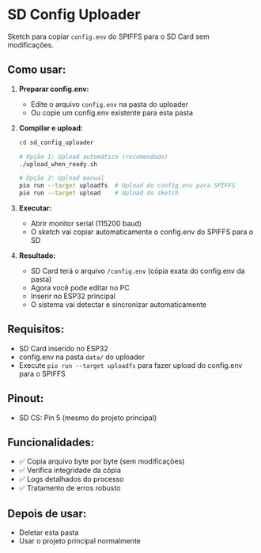 # SD Config Uploader

Sketch para copiar `config.env` do SPIFFS para o SD Card sem modificações.

## Como usar:

1. **Preparar config.env:**
   - Edite o arquivo `config.env` na pasta do uploader
   - Ou copie um config.env existente para esta pasta

2. **Compilar e upload:**
   ```bash
   cd sd_config_uploader
   
   # Opção 1: Upload automático (recomendado)
   ./upload_when_ready.sh
   
   # Opção 2: Upload manual
   pio run --target uploadfs  # Upload do config.env para SPIFFS
   pio run --target upload    # Upload do sketch
   ```

3. **Executar:**
   - Abrir monitor serial (115200 baud)
   - O sketch vai copiar automaticamente o config.env do SPIFFS para o SD

4. **Resultado:**
   - SD Card terá o arquivo `/config.env` (cópia exata do config.env da pasta)
   - Agora você pode editar no PC
   - Inserir no ESP32 principal
   - O sistema vai detectar e sincronizar automaticamente

## Requisitos:

- SD Card inserido no ESP32
- config.env na pasta `data/` do uploader
- Execute `pio run --target uploadfs` para fazer upload do config.env para o SPIFFS

## Pinout:

- SD CS: Pin 5 (mesmo do projeto principal)

## Funcionalidades:

- ✅ Copia arquivo byte por byte (sem modificações)
- ✅ Verifica integridade da cópia
- ✅ Logs detalhados do processo
- ✅ Tratamento de erros robusto

## Depois de usar:

- Deletar esta pasta
- Usar o projeto principal normalmente
